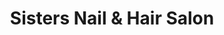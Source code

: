 ---
title: "Sisters Nail & Hair Salon"
url: /brooklyn/sisters-nail-und-hair-salon/
shop: Kosmetik
---